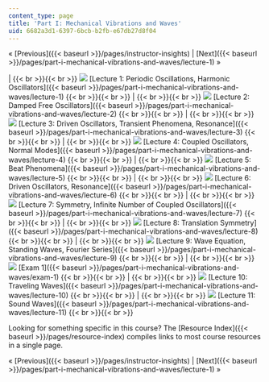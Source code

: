 ```yaml
---
content_type: page
title: 'Part I: Mechanical Vibrations and Waves'
uid: 6682a3d1-6397-6bcb-b2fb-e67db27d8f04
---
```


« [Previous]({{< baseurl >}}/pages/instructor-insights) | [Next]({{< baseurl >}}/pages/part-i-mechanical-vibrations-and-waves/lecture-1) »

|  {{< br >}}{{< br >}} ![](BASEURL_PLACEHOLDER/resources/l1) [Lecture 1: Periodic Oscillations, Harmonic Oscillators]({{< baseurl >}}/pages/part-i-mechanical-vibrations-and-waves/lecture-1) {{< br >}}{{< br >}}  |  {{< br >}}{{< br >}} ![](BASEURL_PLACEHOLDER/resources/l2) [Lecture 2: Damped Free Oscillators]({{< baseurl >}}/pages/part-i-mechanical-vibrations-and-waves/lecture-2) {{< br >}}{{< br >}}  |  {{< br >}}{{< br >}} ![](BASEURL_PLACEHOLDER/resources/l3) [Lecture 3: Driven Oscillators, Transient Phenomena, Resonance]({{< baseurl >}}/pages/part-i-mechanical-vibrations-and-waves/lecture-3) {{< br >}}{{< br >}}  |  {{< br >}}{{< br >}} ![](BASEURL_PLACEHOLDER/resources/l4-1) [Lecture 4: Coupled Oscillators, Normal Modes]({{< baseurl >}}/pages/part-i-mechanical-vibrations-and-waves/lecture-4) {{< br >}}{{< br >}}  |  {{< br >}}{{< br >}} ![](BASEURL_PLACEHOLDER/resources/l5) [Lecture 5: Beat Phenomena]({{< baseurl >}}/pages/part-i-mechanical-vibrations-and-waves/lecture-5) {{< br >}}{{< br >}}  |  {{< br >}}{{< br >}} ![](BASEURL_PLACEHOLDER/resources/l6) [Lecture 6: Driven Oscillators, Resonance]({{< baseurl >}}/pages/part-i-mechanical-vibrations-and-waves/lecture-6) {{< br >}}{{< br >}}  |  {{< br >}}{{< br >}} ![](BASEURL_PLACEHOLDER/resources/l7) [Lecture 7: Symmetry, Infinite Number of Coupled Oscillators]({{< baseurl >}}/pages/part-i-mechanical-vibrations-and-waves/lecture-7) {{< br >}}{{< br >}}  |  {{< br >}}{{< br >}} ![](BASEURL_PLACEHOLDER/resources/l8) [Lecture 8: Translation Symmetry]({{< baseurl >}}/pages/part-i-mechanical-vibrations-and-waves/lecture-8) {{< br >}}{{< br >}}  |  {{< br >}}{{< br >}} ![](BASEURL_PLACEHOLDER/resources/l9) [Lecture 9: Wave Equation, Standing Waves, Fourier Series]({{< baseurl >}}/pages/part-i-mechanical-vibrations-and-waves/lecture-9) {{< br >}}{{< br >}}  |  {{< br >}}{{< br >}} ![](BASEURL_PLACEHOLDER/resources/exam1) [Exam 1]({{< baseurl >}}/pages/part-i-mechanical-vibrations-and-waves/exam-1) {{< br >}}{{< br >}}  |  {{< br >}}{{< br >}} ![](BASEURL_PLACEHOLDER/resources/l10) [Lecture 10: Traveling Waves]({{< baseurl >}}/pages/part-i-mechanical-vibrations-and-waves/lecture-10) {{< br >}}{{< br >}}  |  {{< br >}}{{< br >}} ![](BASEURL_PLACEHOLDER/resources/l11) [Lecture 11: Sound Waves]({{< baseurl >}}/pages/part-i-mechanical-vibrations-and-waves/lecture-11) {{< br >}}{{< br >}}  

Looking for something specific in this course? The [Resource Index]({{< baseurl >}}/pages/resource-index) compiles links to most course resources in a single page.

« [Previous]({{< baseurl >}}/pages/instructor-insights) | [Next]({{< baseurl >}}/pages/part-i-mechanical-vibrations-and-waves/lecture-1) »